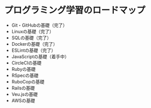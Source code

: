# プログラミング学習のロードマップ

- Git・GitHubの基礎（完了）
- Linuxの基礎（完了）
- SQLの基礎（完了）
- Dockerの基礎（完了）
- ESLintの基礎（完了）
- JavaScriptの基礎（着手中）
- CircleCIの基礎
- Rubyの基礎
- RSpecの基礎
- RuboCopの基礎
- Railsの基礎
- Veu.jsの基礎
- AWSの基礎